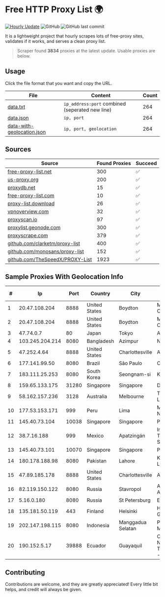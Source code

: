 
# Free HTTP Proxy List 🌍

[![Hourly Update](https://github.com/mertguvencli/http-proxy-list/actions/workflows/main.yml/badge.svg?branch=main)](https://github.com/mertguvencli/http-proxy-list/actions/workflows/main.yml)
![GitHub](https://img.shields.io/github/license/mertguvencli/http-proxy-list)
![GitHub last commit](https://img.shields.io/github/last-commit/mertguvencli/http-proxy-list)

It is a lightweight project that hourly scrapes lots of free-proxy sites, validates if it works, and serves a clean proxy list.


> Scraper found **3834** proxies at the latest update. Usable proxies are below.

## Usage

Click the file format that you want and copy the URL.


|File|Content|Count|
|----|-------|-----|
|[data.txt](https://raw.githubusercontent.com/mertguvencli/http-proxy-list/main/proxy-list/data.txt)|`ip_address:port` combined (seperated new line)|264|
|[data.json](https://raw.githubusercontent.com/mertguvencli/http-proxy-list/main/proxy-list/data.json)|`ip, port`|264|
|[data-with-geolocation.json](https://raw.githubusercontent.com/mertguvencli/http-proxy-list/main/proxy-list/data-with-geolocation.json)|`ip, port, geolocation`|264|

## Sources

|Source|Found Proxies|Succeed|
|------|-------------|-------|
|[free-proxy-list.net](https://free-proxy-list.net)|300|✅|
|[us-proxy.org](https://www.us-proxy.org)|200|✅|
|[proxydb.net](http://proxydb.net)|15|✅|
|[free-proxy-list.com](https://free-proxy-list.com/?page=&port=&type%5B%5D=http&type%5B%5D=https&up_time=0&search=Search)|10|✅|
|[proxy-list.download](https://www.proxy-list.download/HTTP)|26|✅|
|[vpnoverview.com](https://vpnoverview.com/privacy/anonymous-browsing/free-proxy-servers)|32|✅|
|[proxyscan.io](https://www.proxyscan.io)|97|✅|
|[proxylist.geonode.com](https://proxylist.geonode.com/api/proxy-list?limit=300&page=1&sort_by=lastChecked&sort_type=desc&protocols=http,https)|300|✅|
|[proxyscrape.com](https://api.proxyscrape.com/v2/?request=displayproxies&protocol=http&timeout=10000&country=all&ssl=all&anonymity=all)|379|✅|
|[github.com/clarketm/proxy-list](https://raw.githubusercontent.com/clarketm/proxy-list/master/proxy-list-raw.txt)|400|✅|
|[github.com/monosans/proxy-list](https://raw.githubusercontent.com/monosans/proxy-list/main/proxies/http.txt)|152|✅|
|[github.com/TheSpeedX/PROXY-List](https://raw.githubusercontent.com/TheSpeedX/PROXY-List/master/http.txt)|1923|✅|


## Sample Proxies With Geolocation Info

|#|Ip|Port|Country|City|Internet Service Provider|
|-|--|----|-------|----|-------------------------|
|1|20.47.108.204|8888|United States|Boydton|Microsoft Corporation|
|2|20.47.108.204|8888|United States|Boydton|Microsoft Corporation|
|3|47.74.0.7|80|Japan|Tokyo|Alibaba.com LLC|
|4|103.245.204.214|8080|Bangladesh|Azimpur|Next Online Ltd.|
|5|47.252.4.64|8888|United States|Charlottesville|Alibaba.com LLC|
|6|177.141.99.50|8080|Brazil|São Paulo|Claro S.A.|
|7|183.111.25.253|8080|South Korea|Seongnam-si|Korea Telecom|
|8|159.65.133.175|31280|Singapore|Singapore|DigitalOcean, LLC|
|9|58.162.157.236|3128|Australia|Melbourne|Telstra Corporation Limited|
|10|177.53.153.171|999|Peru|Lima|Moreno Yanoc Nemias Bernardo|
|11|145.40.73.104|10038|Singapore|Singapore|Packet Host, Inc.|
|12|38.7.16.188|999|Mexico|Apatzingán|Internet Telefonia Y TV De Michoacan SA De CV|
|13|145.40.73.101|10070|Singapore|Singapore|Packet Host, Inc.|
|14|180.178.188.98|8080|Pakistan|Lahore|KK Networks (Pvt.) Limited|
|15|47.89.185.178|8888|United States|Charlottesville|Alibaba.com LLC|
|16|82.119.150.122|8080|Russia|Stavropol|AS8342 and AS8263|
|17|5.16.0.180|8080|Russia|St Petersburg|Enforta-MSK|
|18|135.181.50.119|443|Finland|Helsinki|Hetzner Online GmbH|
|19|202.147.198.115|8080|Indonesia|Manggadua Selatan|PT. MNC Kabel Mediacom|
|20|190.152.5.17|39888|Ecuador|Guayaquil|Corporacion Nacional De Telecomunicaciones - CNT EP|



## Contributing

Contributions are welcome, and they are greatly appreciated! Every
little bit helps, and credit will always be given.

